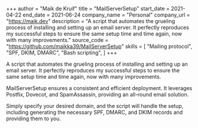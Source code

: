 +++
author = "Maik de Kruif"
title = "MailServerSetup"
start_date = 2021-04-22
end_date = 2021-06-24
company_name = "Personal"
company_url = "https://maik.dev"
description = "A script that automates the grueling process of installing and setting up an email server. It perfectly reproduces my successful steps to ensure the same setup time and time again, now with many improvements."
source_code = "https://github.com/maikka39/MailServerSetup"
skills = [
    "Mailing protocol",
    "SPF, DKIM, DMARC",
    "Bash scripting",
]
+++

A script that automates the grueling process of installing and setting up an email server. It perfectly reproduces my successful steps to ensure the same setup time and time again, now with many improvements.

MailServerSetup ensures a consistent and efficient deployment. It leverages Postfix, Dovecot, and SpamAssassin, providing an all-round email solution.

Simply specify your desired domain, and the script will handle the setup, including generating the necessary SPF, DMARC, and DKIM records and providing them to you.
